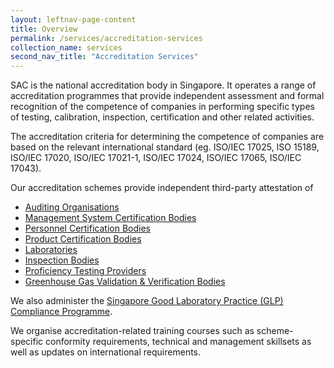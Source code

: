 ```yaml
---
layout: leftnav-page-content
title: Overview
permalink: /services/accreditation-services
collection_name: services
second_nav_title: "Accreditation Services"
---
```


SAC is the national accreditation body in Singapore. It operates a range of accreditation programmes that provide independent assessment and formal recognition of the competence of companies in performing specific types of testing, calibration, inspection, certification and other related activities.

The accreditation criteria for determining the competence of companies are based on the relevant international standard (eg. ISO/IEC 17025, ISO 15189, ISO/IEC 17020, ISO/IEC 17021-1, ISO/IEC 17024, ISO/IEC 17065, ISO/IEC 17043).

Our accreditation schemes provide independent third-party attestation of 
* [Auditing Organisations](/services/accreditation-services/auditing-organisation)
* [Management System Certification Bodies](/services/accreditation-services/certification-body)
* [Personnel Certification Bodies](/services/accreditation-services/certification-body)
* [Product Certification Bodies](/services/accreditation-services/certification-body)
* [Laboratories](/services/accreditation-services/laboratory) 
* [Inspection Bodies](/services/accreditation-services/inspection-body) 
* [Proficiency Testing Providers](/services/accreditation-services/proficiency-testing-providers)
* [Greenhouse Gas Validation & Verification Bodies](/services/accreditation-services/validation-and-verification-bodies)

We also administer the [Singapore Good Laboratory Practice (GLP) Compliance Programme](/services/accreditation-services/glp-compliance-monitoring).

We organise accreditation-related training courses such as scheme-specific conformity requirements, technical and management skillsets as well as updates on international requirements. 
